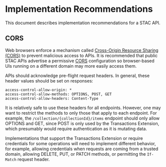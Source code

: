 # Implementation Recommendations

This document describes implementation recommendations for a STAC API.

## CORS

Web browsers enforce a mechanism called [Cross-Origin Resource Sharing (CORS)](https://developer.mozilla.org/en-US/docs/Web/HTTP/CORS) to prevent 
malicious access to APIs. It is recommended that public STAC APIs advertise a permissive [CORS](https://developer.mozilla.org/en-US/docs/Web/HTTP/CORS) 
configuration so browser-based UIs running on a different domain may more easily access them.

APIs should acknowledge pre-flight request headers. In general, these header values should be set on responses:

```http
access-control-allow-origin: *
access-control-allow-methods: OPTIONS, POST, GET
access-control-allow-headers: Content-Type
```

It is relatively safe to use these headers for all endpoints. However, one may want to restrict the methods to only those that apply to each endpoint. For example, the `/collection/{collectionId}/items` endpoint should only allow OPTIONS and GET, since POST is only used by the Transactions Extension, which presumably would require authentication as it is mutating data. 

Implementations that support the Transactions Extension or require credentials for some operations will need to 
implement different behavior, for example, allowing credentials when requests are coming from a trusted domain, allowing DELETE, PUT, or PATCH methods, or 
permitting the `If-Match` request header.
